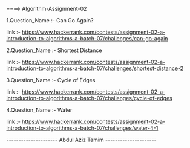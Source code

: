 ====> Algorithm-Assignment-02

1.Question_Name :- Can Go Again?

link :- https://www.hackerrank.com/contests/assignment-02-a-introduction-to-algorithms-a-batch-07/challenges/can-go-again

2.Question_Name :- Shortest Distance

link :- https://www.hackerrank.com/contests/assignment-02-a-introduction-to-algorithms-a-batch-07/challenges/shortest-distance-2

3.Question_Name :- Cycle of Edges

link :- https://www.hackerrank.com/contests/assignment-02-a-introduction-to-algorithms-a-batch-07/challenges/cycle-of-edges

4.Question_Name :- Water

link :- https://www.hackerrank.com/contests/assignment-02-a-introduction-to-algorithms-a-batch-07/challenges/water-4-1

--------------------- Abdul Aziz Tamim ---------------------